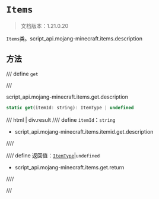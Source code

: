 # `Items`

> 文档版本：1.21.0.20

`Items`类。script_api.mojang-minecraft.items.description

## 方法

/// define
`get`


///

script_api.mojang-minecraft.items.get.description

```js
static get(itemId: string): ItemType | undefined
```

/// html | div.result
//// define
`itemId`：`string`

- script_api.mojang-minecraft.items.itemid.get.description


////

//// define
返回值：[`ItemType`](./itemtype.md)|`undefined`

- script_api.mojang-minecraft.items.get.return


////

///


